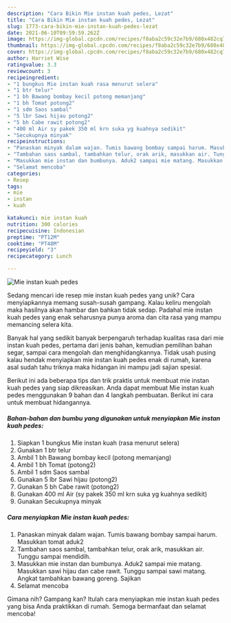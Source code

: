 ```yaml
---
description: "Cara Bikin Mie instan kuah pedes, Lezat"
title: "Cara Bikin Mie instan kuah pedes, Lezat"
slug: 1773-cara-bikin-mie-instan-kuah-pedes-lezat
date: 2021-06-10T09:59:59.262Z
image: https://img-global.cpcdn.com/recipes/f8aba2c59c32e7b9/680x482cq70/mie-instan-kuah-pedes-foto-resep-utama.jpg
thumbnail: https://img-global.cpcdn.com/recipes/f8aba2c59c32e7b9/680x482cq70/mie-instan-kuah-pedes-foto-resep-utama.jpg
cover: https://img-global.cpcdn.com/recipes/f8aba2c59c32e7b9/680x482cq70/mie-instan-kuah-pedes-foto-resep-utama.jpg
author: Harriet Wise
ratingvalue: 3.3
reviewcount: 3
recipeingredient:
- "1 bungkus Mie instan kuah rasa menurut selera"
- "1 btr telur"
- "1 bh Bawang bombay kecil potong memanjang"
- "1 bh Tomat potong2"
- "1 sdm Saos sambal"
- "5 lbr Sawi hijau potong2"
- "5 bh Cabe rawit potong2"
- "400 ml Air sy pakek 350 ml krn suka yg kuahnya sedikit"
- "Secukupnya minyak"
recipeinstructions:
- "Panaskan minyak dalam wajan. Tumis bawang bombay sampai harum. Masukkan tomat aduk2"
- "Tambahan saos sambal, tambahkan telur, orak arik, masukkan air. Tunggu sampai mendidih."
- "Masukkan mie instan dan bumbunya. Aduk2 sampai mie matang. Masukkan sawi hijau dan cabe rawit. Tunggu sampai sawi matang. Angkat tambahkan bawang goreng. Sajikan"
- "Selamat mencoba"
categories:
- Resep
tags:
- mie
- instan
- kuah

katakunci: mie instan kuah 
nutrition: 300 calories
recipecuisine: Indonesian
preptime: "PT12M"
cooktime: "PT48M"
recipeyield: "3"
recipecategory: Lunch

---
```



![Mie instan kuah pedes](https://img-global.cpcdn.com/recipes/f8aba2c59c32e7b9/680x482cq70/mie-instan-kuah-pedes-foto-resep-utama.jpg)

Sedang mencari ide resep mie instan kuah pedes yang unik? Cara menyiapkannya memang susah-susah gampang. Kalau keliru mengolah maka hasilnya akan hambar dan bahkan tidak sedap. Padahal mie instan kuah pedes yang enak seharusnya punya aroma dan cita rasa yang mampu memancing selera kita.

Banyak hal yang sedikit banyak berpengaruh terhadap kualitas rasa dari mie instan kuah pedes, pertama dari jenis bahan, kemudian pemilihan bahan segar, sampai cara mengolah dan menghidangkannya. Tidak usah pusing kalau hendak menyiapkan mie instan kuah pedes enak di rumah, karena asal sudah tahu triknya maka hidangan ini mampu jadi sajian spesial.




Berikut ini ada beberapa tips dan trik praktis untuk membuat mie instan kuah pedes yang siap dikreasikan. Anda dapat membuat Mie instan kuah pedes menggunakan 9 bahan dan 4 langkah pembuatan. Berikut ini cara untuk membuat hidangannya.

<!--inarticleads1-->

##### Bahan-bahan dan bumbu yang digunakan untuk menyiapkan Mie instan kuah pedes:

1. Siapkan 1 bungkus Mie instan kuah (rasa menurut selera)
1. Gunakan 1 btr telur
1. Ambil 1 bh Bawang bombay kecil (potong memanjang)
1. Ambil 1 bh Tomat (potong2)
1. Ambil 1 sdm Saos sambal
1. Gunakan 5 lbr Sawi hijau (potong2)
1. Gunakan 5 bh Cabe rawit (potong2)
1. Gunakan 400 ml Air (sy pakek 350 ml krn suka yg kuahnya sedikit)
1. Gunakan Secukupnya minyak




<!--inarticleads2-->

##### Cara menyiapkan Mie instan kuah pedes:

1. Panaskan minyak dalam wajan. Tumis bawang bombay sampai harum. Masukkan tomat aduk2
1. Tambahan saos sambal, tambahkan telur, orak arik, masukkan air. Tunggu sampai mendidih.
1. Masukkan mie instan dan bumbunya. Aduk2 sampai mie matang. Masukkan sawi hijau dan cabe rawit. Tunggu sampai sawi matang. Angkat tambahkan bawang goreng. Sajikan
1. Selamat mencoba




Gimana nih? Gampang kan? Itulah cara menyiapkan mie instan kuah pedes yang bisa Anda praktikkan di rumah. Semoga bermanfaat dan selamat mencoba!
